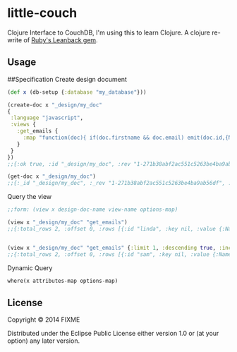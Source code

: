 # little-couch

Clojure Interface to CouchDB, I'm using this to learn Clojure. A clojure re-write of [Ruby's Leanback gem](https://github.com/obi-a/leanback).

## Usage

##Specification
Create design document

```clojure
(def x (db-setup {:database "my_database"}))

(create-doc x "_design/my_doc"
{
 :language "javascript",
 :views {
   :get_emails {
     :map "function(doc){ if(doc.firstname && doc.email) emit(doc.id,{Name: doc.firstname, Email: doc.email}); }"
   }
 }
})
;;{:ok true, :id "_design/my_doc", :rev "1-271b38abf2ac551c5263be4ba9ab56df"}

(get-doc x "_design/my_doc")
;;{:_id "_design/my_doc", :_rev "1-271b38abf2ac551c5263be4ba9ab56df", :language "javascript", :views {:get_emails {:map "function(doc){ if(doc.firstname && doc.email) emit(doc.id,{Name: doc.firstname, Email: doc.email}); }"}}}
```

Query the view

```clojure
;;form: (view x design-doc-name view-name options-map)

(view x "_design/my_doc" "get_emails")
;;{:total_rows 2, :offset 0, :rows [{:id "linda", :key nil, :value {:Name "linda", :Email "linda@southmunn.com"}} {:id "sam", :key nil, :value {:Name "sam", :Email "obi@cc.com"}}]}


(view x "_design/my_doc" "get_emails" {:limit 1, :descending true, :include_docs true})
;;{:total_rows 2, :offset 0, :rows [{:id "sam", :key nil, :value {:Name "sam", :Email "obi@cc.com"}, :doc {:_id "sam", :_rev "6-4aad2696c425c3782d6dc9d18c596564", :nice "watch", :email "obi@cc.com", :firstname "sam"}}]}

```

Dynamic Query
```clojure
where(x attributes-map options-map)
```


## License

Copyright © 2014 FIXME

Distributed under the Eclipse Public License either version 1.0 or (at
your option) any later version.
